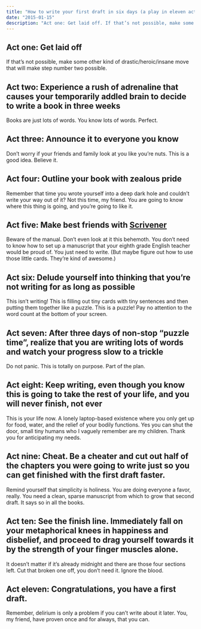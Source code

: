 ```yaml
---
title: "How to write your first draft in six days (a play in eleven acts)"
date: "2015-01-15"
description: "Act one: Get laid off. If that’s not possible, make some other kind of drastic/heroic/insane move that will make step number two possible..."
---
```


## Act one: Get laid off

If that’s not possible, make some other kind of drastic/heroic/insane move that will make step number two possible.

## Act two: Experience a rush of adrenaline that causes your temporarily addled brain to decide to write a book in three weeks

Books are just lots of words. You know lots of words. Perfect.

## Act three: Announce it to everyone you know

Don’t worry if your friends and family look at you like you’re nuts. This is a good idea. Believe it.

## Act four: Outline your book with zealous pride

Remember that time you wrote yourself into a deep dark hole and couldn’t write your way out of it? Not this time, my friend. You are going to know where this thing is going, and you’re going to like it.

## Act five: Make best friends with [Scrivener](https://web.archive.org/web/20150206091103/http://www.literatureandlatte.com/scrivener.php)

Beware of the manual. Don’t even look at it this behemoth. You don’t need to know how to set up a manuscript that your eighth grade English teacher would be proud of. You just need to write. (But maybe figure out how to use those little cards. They’re kind of awesome.)

## Act six: Delude yourself into thinking that you’re not writing for as long as possible

This isn’t writing! This is filling out tiny cards with tiny sentences and then putting them together like a puzzle. This is a puzzle! Pay no attention to the word count at the bottom of your screen.

## Act seven: After three days of non-stop “puzzle time”, realize that you are writing lots of words and watch your progress slow to a trickle

Do not panic. This is totally on purpose. Part of the plan. 

## Act eight: Keep writing, even though you know this is going to take the rest of your life, and you will never finish, not ever

This is your life now. A lonely laptop-based existence where you only get up for food, water, and the relief of your bodily functions. Yes you can shut the door, small tiny humans who I vaguely remember are my children. Thank you for anticipating my needs.

## Act nine: Cheat. Be a cheater and cut out half of the chapters you were going to write just so you can get finished with the first draft faster.

Remind yourself that simplicity is holiness. You are doing everyone a favor, really. You need a clean, sparse manuscript from which to grow that second draft. It says so in all the books.

## Act ten: See the finish line. Immediately fall on your metaphorical knees in happiness and disbelief, and proceed to drag yourself towards it by the strength of your finger muscles alone.

It doesn’t matter if it’s already midnight and there are those four sections left. Cut that broken one off, you don’t need it. Ignore the blood.

## Act eleven: Congratulations, you have a first draft.

Remember, delirium is only a problem if you can’t write about it later. You, my friend, have proven once and for always, that you can.

